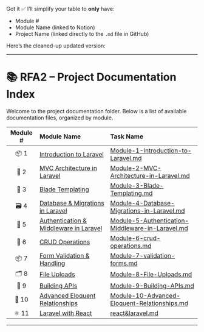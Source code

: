 Got it ✅
I’ll simplify your table to **only** have:

* Module #
* Module Name (linked to Notion)
* Project Name (linked directly to the `.md` file in GitHub)

Here’s the cleaned-up updated version:

---

# 📚 RFA2 – Project Documentation Index

Welcome to the project documentation folder. Below is a list of available documentation files, organized by module.

| Module # | Module Name                                                                                                                                           | Task Name                                                                                                                                                                    |
| :------: | :---------------------------------------------------------------------------------------------------------------------------------------------------- | :------------------------------------------------------------------------------------------------------------------------------------------------------------------------------ |
|   📦 1   | [Introduction to Laravel](https://www.notion.so/Module-1-Introduction-to-Laravel-24c87ab621c080bf968cfd26c721c28d?pvs=21)                             | [Module-1-Introduction-to-Laravel.md](https://github.com/coding-academy-ojo/RFA2-/blob/main/Laravel/Module_Tasks/Module-1-Introduction-to-Laravel.md)                           |
|   🧱 2   | [MVC Architecture in Laravel](https://www.notion.so/Module-2-MVC-Architecture-in-Laravel-24c87ab621c0805b91aad6913b0e0f72?pvs=21)                     | [Module-2-MVC-Architecture-in-Laravel.md](https://github.com/coding-academy-ojo/RFA2-/blob/main/Laravel/Module_Tasks/Module-2-MVC-Architecture-in-Laravel.md)                   |
|   🎨 3   | [Blade Templating](https://www.notion.so/Module-3-Blade-Templating-24c87ab621c08096ab88cf971f45befb?pvs=21)                                           | [Module-3-Blade-Templating.md](https://github.com/coding-academy-ojo/RFA2-/blob/main/Laravel/Module_Tasks/Module-3-Blade-Templating.md)                                         |
|   🗃️ 4  | [Database & Migrations in Laravel](https://www.notion.so/Module-4-Database-Migrations-in-Laravel-24c87ab621c080638530c0a967f31e0d?pvs=21)             | [Module-4-Database-Migrations-in-Laravel.md](https://github.com/coding-academy-ojo/RFA2-/blob/main/Laravel/Module_Tasks/Module-4-Database-Migrations-in-Laravel.md)             |
|   🔐 5   | [Authentication & Middleware in Laravel](https://www.notion.so/Module-5-Authentication-Middleware-in-Laravel-24c87ab621c080458935ec3a2b436f09?pvs=21) | [Module-5-Authentication-Middleware-in-Laravel.md](https://github.com/coding-academy-ojo/RFA2-/blob/main/Laravel/Module_Tasks/Module-5-Authentication-Middleware-in-Laravel.md) |
|   🔐 6   | [CRUD Operations](https://www.notion.so/Module-6-crud-operations-24c87ab621c080ea9eeae48e959eddea?pvs=21)                                             | [Module-6-crud-operations.md](https://github.com/coding-academy-ojo/RFA2-/blob/main/Laravel/Module_Tasks/Module-6-crud-operations.md)                                           |
|   📦 7   | [Form Validation & Handling](https://www.notion.so/Module-7-validation-forms-24c87ab621c0807f9af1c5b4b4acc699?pvs=21)                                 | [Module-7-validation-forms.md](https://github.com/coding-academy-ojo/RFA2-/blob/main/Laravel/Module_Tasks/Module-7-validation-forms.md)                                         |
|   🗂️ 8  | [File Uploads](https://www.notion.so/Module-8-File-Uploads-24c87ab621c080fdae67d6a78eb4a307?pvs=21)                                                   | [Module-8-File-Uploads.md](https://github.com/coding-academy-ojo/RFA2-/blob/main/Laravel/Module_Tasks/Module-8-File-Uploads.md)                                                 |
|   🔗 9   | [Building APIs](https://www.notion.so/Module-9-Building-APIs-24c87ab621c0805baac0d35794b08f74?pvs=21)                                                 | [Module-9-Building-APIs.md](https://github.com/coding-academy-ojo/RFA2-/blob/main/Laravel/Module_Tasks/Module-9-Building-APIs.md)                                               |
|   🔗 10  | [Advanced Eloquent Relationships](https://www.notion.so/Module-10-Advanced-Eloquent-Relationships-24c87ab621c0800e8e27ded7dc8e331d?pvs=21)            | [Module-10-Advanced-Eloquent-Relationships.md](https://github.com/coding-academy-ojo/RFA2-/blob/main/Laravel/Module_Tasks/Module-10-Advanced-Eloquent-Relationships.md)         |
|   ⚛️ 11  | [Laravel with React](https://www.notion.so/Module-11-Laravel-with-React-24c87ab621c080b49ef0dbd9ad8892a6?pvs=21)                                      | [react\&laravel.md](react&laravel.md)                                                                                                                                           |

---
